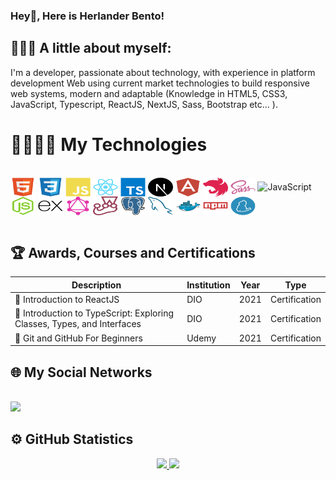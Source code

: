 ### Hey👋, Here is Herlander Bento!

## 🧑🏽‍💻 A little about myself:

<div>
  <p>
   I'm a developer, passionate about technology, with experience in platform development
     Web using current market technologies to build responsive web systems,
     modern and adaptable (Knowledge in HTML5, CSS3, JavaScript, Typescript, ReactJS, NextJS, Sass, Bootstrap etc... ).
  </p>
</div>

# 👨🏽‍💻🚀 My Technologies

<br/>
<div style="display: inline_block">
  <img align="center" alt="HTML" height="30" width="40" src="https://raw.githubusercontent.com/devicons/devicon/master/icons/html5/html5-original.svg">
  <img align="center" alt="CSS" height="30" width="40" src="https://raw.githubusercontent.com/devicons/devicon/master/icons/css3/css3-original.svg">
  <img align="center" alt="JavaScript" height="30" width="40" src="https://raw.githubusercontent.com/devicons/devicon/master/icons/javascript/javascript-plain.svg">
  <img align="center" alt="React" height="30" width="40" src="https://raw.githubusercontent.com/devicons/devicon/master/icons/react/react-original.svg">
  <img align="center" alt="Typescript" height="30" width="40" src="https://raw.githubusercontent.com/devicons/devicon/master/icons/typescript/typescript-original.svg">
  <img align="center" alt="NextJS" height="30" width="40" src="https://github.com/devicons/devicon/blob/master/icons/nextjs/nextjs-original.svg">
    <img align="center" alt="React" height="30" width="40" src="https://raw.githubusercontent.com/devicons/devicon/master/icons/angularjs/angularjs-plain.svg">
      <img align="center" alt="React" height="30" width="40" src="https://raw.githubusercontent.com/devicons/devicon/master/icons/nestjs/nestjs-plain.svg">
   <img align="center" alt="SASS" height="30" width="40" src="https://raw.githubusercontent.com/devicons/devicon/master/icons/sass/sass-original.svg">
  <img align="center" alt="JavaScript" height="30" width="40" src="https://cdn.jsdelivr.net/gh/devicons/devicon/icons/bootstrap/bootstrap-plain-wordmark.svg" />
  <img align="center" alt="Node" height="30" width="40" src="https://raw.githubusercontent.com/devicons/devicon/master/icons/nodejs/nodejs-original.svg">
  <img align="center" alt="Express" height="30" width="40" src="https://raw.githubusercontent.com/devicons/devicon/master/icons/express/express-original.svg">
   <img align="center" alt="GraphQL" height="30" width="40" src="https://github.com/devicons/devicon/blob/master/icons/graphql/graphql-plain.svg">
  <img align="center" alt="Jest" height="30" width="40" src="https://github.com/devicons/devicon/blob/master/icons/jest/jest-plain.svg">
  <img align="center" alt="Postgres" height="30" width="40" src="https://github.com/devicons/devicon/blob/master/icons/postgresql/postgresql-original.svg">
  <img align="center" alt="Mysql" height="30" width="40" src="https://github.com/devicons/devicon/blob/master/icons/mysql/mysql-original.svg">
  <img align="center" alt="Docker" height="30" width="40" src="https://github.com/devicons/devicon/blob/master/icons/docker/docker-original.svg">
  <img align="center" alt="Docker" height="30" width="40" src="https://github.com/devicons/devicon/blob/master/icons/npm/npm-original-wordmark.svg">
  <img align="center" alt="Docker" height="30" width="40" src="https://github.com/devicons/devicon/blob/master/icons/yarn/yarn-original.svg">
  
</div><br>

## 🏆 Awards, Courses and Certifications

| Description                                                             | Institution | Year | Type          |
| ----------------------------------------------------------------------- | ----------- | ---- | ------------- |
| 🏅 Introduction to ReactJS                                              | DIO         | 2021 | Certification |
| 🏅 Introduction to TypeScript: Exploring Classes, Types, and Interfaces | DIO         | 2021 | Certification |
| 🏅 Git and GitHub For Beginners                                         | Udemy       | 2021 | Certification |

## 🌐 My Social Networks

<br/>
<div> 
    <a href="https://www.linkedin.com/in/herlander-bento-45a39b212/" target="_blank"><img src="https://img.shields.io/badge/-LinkedIn-%230077B5?style=for-the-badge&logo=linkedin&logoColor=white" target="_blank"></a> 
</div>

## ⚙️ GitHub Statistics

<div align="center">
  <a href="https://github.com/herlanderbento">
  <img height="170em" src="https://github-readme-stats.vercel.app/api?username=herlanderbento&show_icons=true&theme=dark&include_all_commits=true&count_private=true"/>
  <img height="170em" src="https://github-readme-stats.vercel.app/api/top-langs/?username=herlanderbento&layout=compact&langs_count=7&theme=dark"/>
</div>
